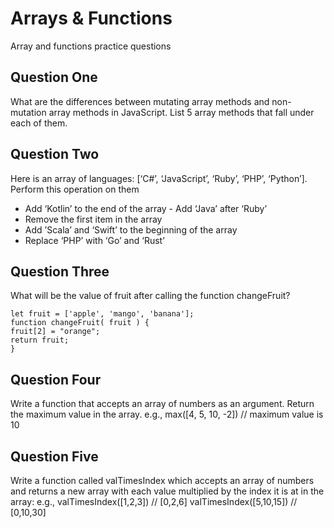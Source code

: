# Arrays & Functions

Array and functions practice questions

## Question One

What are the differences between mutating array methods and non-mutation array methods in JavaScript. List 5 array methods that fall under each of them.

## Question Two

Here is an array of languages: [‘C#’, ‘JavaScript’, ‘Ruby’, ‘PHP’, ‘Python’]. Perform this operation on them 

- Add ‘Kotlin’ to the end of the array - Add ‘Java’ after ‘Ruby’ 
- Remove the first item in the array 
- Add ’Scala’ and ‘Swift’ to the beginning of the array 
- Replace ‘PHP’ with ‘Go’ and ‘Rust’

## Question Three

What will be the value of fruit after calling the function changeFruit?

````
let fruit = ['apple', 'mango', 'banana'];
function changeFruit( fruit ) {
fruit[2] = "orange";
return fruit;
}
````

## Question Four

Write a function that accepts an array of numbers as an argument. Return the maximum value in the array.
e.g., max([4, 5, 10, -2]) // maximum value is 10

## Question Five

Write a function called valTimesIndex which accepts an array of numbers and returns a new array with each value multiplied by the index it is at in the array:
e.g.,
valTimesIndex([1,2,3]) // [0,2,6]
valTimesIndex([5,10,15]) // [0,10,30]

